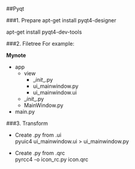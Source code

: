 ##Pyqt

###1. Prepare
apt-get install pyqt4-designer

apt-get install pyqt4-dev-tools

###2. Filetree
For example:

**Mynote**

 - app
    - view
        - \__init__.py
        - ui_mainwindow.py
        - ui_mainwindow.ui
    - \__init__.py
    - MainWindow.py
 - main.py
 
###3.  Transform
- Create .py from .ui  
pyuic4 ui_mainwindow.ui > ui_mainwindow.py  

- Create .py from .qrc  
pyrcc4 -o icon_rc.py icon.qrc
 
